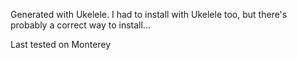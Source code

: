 Generated with Ukelele. I had to install with Ukelele too, but there's probably a correct way to install...

Last tested on Monterey
